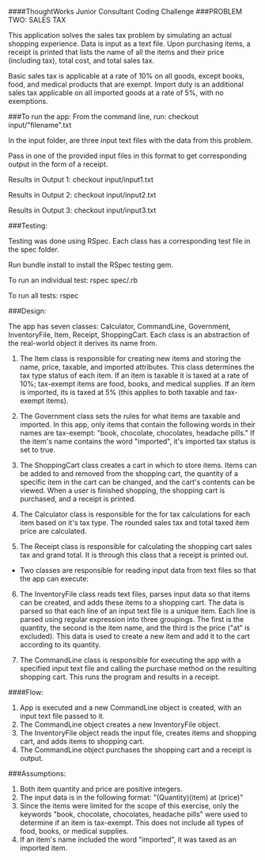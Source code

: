 ####ThoughtWorks Junior Consultant Coding Challenge
###PROBLEM TWO: SALES TAX

This application solves the sales tax problem by simulating an actual shopping experience. Data is input as a text file. Upon purchasing items, a receipt is printed that lists the name of all the items and their price (including tax), total cost, and total sales tax.

Basic sales tax is applicable at a rate of 10% on all goods, except books, food, and medical products that are exempt. Import duty is an additional sales tax applicable on all imported goods at a rate of 5%, with no exemptions.

###To run the app:
From the command line, run: checkout input/"filename".txt

In the input folder, are three input text files with the data from this problem.

Pass in one of the provided input files in this format to get corresponding output in the form of a receipt.
  
Results in Output 1:
  checkout input/input1.txt

Results in Output 2:
  checkout input/input2.txt

Results in Output 3: 
  checkout input/input3.txt

###Testing:

Testing was done using RSpec. Each class has a corresponding test file in the spec folder. 

Run bundle install to install the RSpec testing gem.

To run an individual test:
  rspec spec/<filename>.rb

To run all tests:
  rspec

###Design: 

The app has seven classes: Calculator, CommandLine, Government, InventoryFile, Item, Receipt, ShoppingCart. Each class is an abstraction of the real-world object it derives its name from. 

1. The Item class is responsible for creating new items and storing the name, price, taxable, and imported attributes. This class determines the tax type status of each item. If an item is taxable it is taxed at a rate of 10%; tax-exempt items are food, books, and medical supplies. If an item is imported, its is taxed at 5% (this applies to both taxable and tax-exempt items). 

2. The Government class sets the rules for what items are taxable and imported. In this app, only items that contain the following words in their names are tax-exempt: "book, chocolate, chocolates, headache pills." If the item's name contains the word "imported", it's imported tax status is set to true.  

3. The ShoppingCart class creates a cart in which to store items. Items can be added to and removed from the shopping cart, the quantity of a specific item in the cart can be changed, and the cart's contents can be viewed. When a user is finished shopping, the shopping cart is purchased, and a receipt is printed.

4. The Calculator class is responsible for the for tax calculations for each item based on it's tax type. The rounded sales tax and total taxed item price are calculated. 

5. The Receipt class is responsible for calculating the shopping cart sales tax and grand total. It is through this class that a receipt is printed out.

- Two classes are responsible for reading input data from text files so that the app can execute:

6. The InventoryFile class reads text files, parses input data so that items can be created, and adds these items to a shopping cart. The data is parsed so that each line of an input text file is a unique item. Each line is parsed using regular expression into three groupings. The first is the quantity, the second is the item name, and the third is the price ("at" is excluded). This data is used to create a new item and add it to the cart according to its quantity.

7. The CommandLine class is responsible for executing the app with a specified input text file and calling the purchase method on the resulting shopping cart. This runs the program and results in a receipt.

####Flow:
1. App is executed and a new CommandLine object is created, with an input text file passed to it.
2. The CommandLine object creates a new InventoryFile object.
3. The InventoryFile object reads the input file, creates items and shopping cart, and adds items to shopping cart. 
4. The CommandLine object purchases the shopping cart and a receipt is output.

###Assumptions:

1. Both item quantity and price are positive integers.
2. The input data is in the following format:
"(Quantity)(item) at (price)"
3. Since the items were limited for the scope of this exercise, only the keywords "book, chocolate, chocolates, headache pills" were used to determine if an item is tax-exempt. This does not include all types of food, books, or medical supplies. 
3. If an item's name included the word "imported", it was taxed as an imported item.
